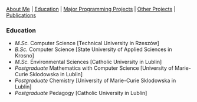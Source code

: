 [About Me](./README.md) | [Education](./education.md) | [Major Programming Projects](./mpp.md) | [Other Projects](./op.md) | [Publications](./publications.md)

### Education
- *M.Sc.* Computer Science [Technical University in Rzeszów]
- *B.Sc.* Computer Science [State University of Applied Sciences in Krosno]
- *M.Sc.* Environmental Sciences [Catholic University in Lublin]
- *Postgraduate* Mathematics with Computer Science [University of Marie-Curie Sklodowska in Lublin]
- *Postgraduate* Chemistry [University of Marie-Curie Sklodowska in Lublin]
- *Postgraduate* Pedagogy [Catholic University in Lublin]
